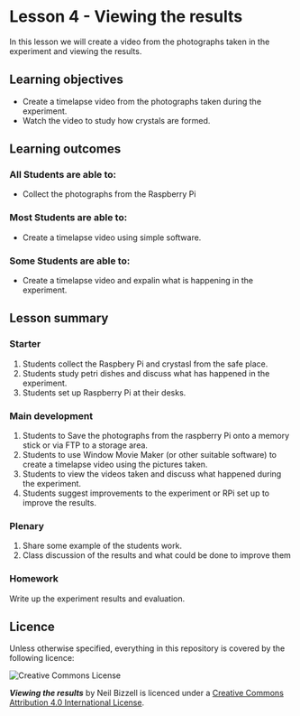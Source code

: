# Lesson 4 - Viewing the results

In this lesson we will create a video from the photographs taken in the experiment and viewing the results.

## Learning objectives

- Create a timelapse video from the photographs taken during the experiment.
- Watch the video to study how crystals are formed.

## Learning outcomes

### All Students are able to:
- Collect the photographs from the Raspberry Pi

### Most Students are able to:
- Create a timelapse video using simple software.


### Some Students are able to:
- Create a timelapse video and expalin what is happening in the experiment.

## Lesson summary

### Starter

1. Students collect the Raspbery Pi and crystasl from the safe place.
1. Students study petri dishes and discuss what has happened in the experiment.
1. Students set up Raspberry Pi at their desks.

### Main development

1. Students to Save the photographs from the raspberry Pi onto a memory stick or via FTP to a storage area.
1. Students to use Window Movie Maker (or other suitable software) to create a timelapse video using the pictures taken.
1. Students to view the videos taken and discuss what happened during the experiment.
1. Students suggest improvements to the experiment or RPi set up to improve the results.

### Plenary

1. Share some example of the students work.
1. Class discussion of the results and what could be done to improve them  

### Homework
Write up the experiment results and evaluation.

## Licence

Unless otherwise specified, everything in this repository is covered by the following licence:

![Creative Commons License](http://i.creativecommons.org/l/by-sa/4.0/88x31.png)

***Viewing the results*** by Neil Bizzell is licenced under a [Creative Commons Attribution 4.0 International License](http://creativecommons.org/licenses/by-sa/4.0/).
